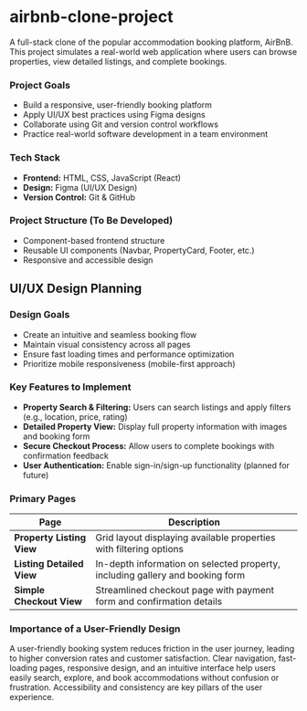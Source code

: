 # airbnb-clone-project

A full-stack clone of the popular accommodation booking platform, AirBnB. This project simulates a real-world web application where users can browse properties, view detailed listings, and complete bookings.

### Project Goals
- Build a responsive, user-friendly booking platform
- Apply UI/UX best practices using Figma designs
- Collaborate using Git and version control workflows
- Practice real-world software development in a team environment

### Tech Stack
- **Frontend:** HTML, CSS, JavaScript (React)
- **Design:** Figma (UI/UX Design)
- **Version Control:** Git & GitHub

### Project Structure (To Be Developed)
- Component-based frontend structure
- Reusable UI components (Navbar, PropertyCard, Footer, etc.)
- Responsive and accessible design


## UI/UX Design Planning

### Design Goals
- Create an intuitive and seamless booking flow
- Maintain visual consistency across all pages
- Ensure fast loading times and performance optimization
- Prioritize mobile responsiveness (mobile-first approach)

### Key Features to Implement
- **Property Search & Filtering:** Users can search listings and apply filters (e.g., location, price, rating)
- **Detailed Property View:** Display full property information with images and booking form
- **Secure Checkout Process:** Allow users to complete bookings with confirmation feedback
- **User Authentication:** Enable sign-in/sign-up functionality (planned for future)

### Primary Pages

| Page                  | Description                                                                 |
|------------------------|------------------------------------------------------------------------------|
| **Property Listing View** | Grid layout displaying available properties with filtering options          |
| **Listing Detailed View** | In-depth information on selected property, including gallery and booking form |
| **Simple Checkout View**  | Streamlined checkout page with payment form and confirmation details         |

### Importance of a User-Friendly Design
A user-friendly booking system reduces friction in the user journey, leading to higher conversion rates and customer satisfaction. Clear navigation, fast-loading pages, responsive design, and an intuitive interface help users easily search, explore, and book accommodations without confusion or frustration. Accessibility and consistency are key pillars of the user experience.

